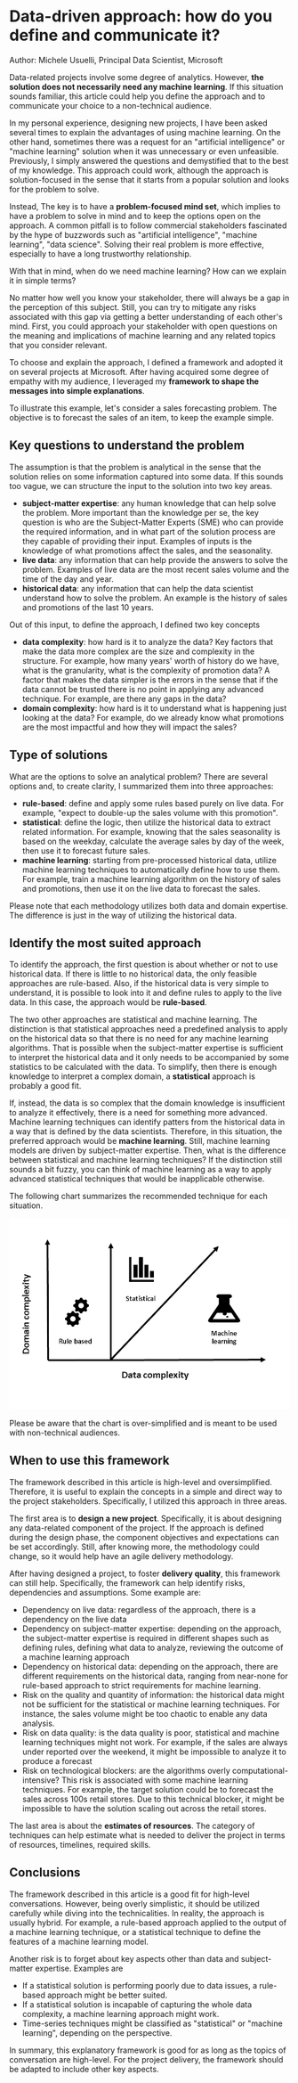 
# Data-driven approach: how do you define and communicate it?

Author: Michele Usuelli, Principal Data Scientist, Microsoft

Data-related projects involve some degree of analytics. However, **the solution does not necessarily need any machine learning**. If this situation sounds familiar, this article could help you define the approach and to communicate your choice to a non-technical audience.

In my personal experience, designing new projects, I have been asked several times to explain the advantages of using machine learning. On the other hand, sometimes there was a request for an "artificial intelligence" or "machine learning" solution when it was unnecessary or even unfeasible. Previously, I simply answered the questions and demystified that to the best of my knowledge. This approach could work, although the approach is solution-focused in the sense that it starts from a popular solution and looks for the problem to solve.

Instead, The key is to have a **problem-focused mind set**, which implies to have a problem to solve in mind and to keep the options open on the approach. A common pitfall is to follow commercial stakeholders fascinated by the hype of buzzwords such as "artificial intelligence", "machine learning", "data science". Solving their real problem is more effective, especially to have a long trustworthy relationship.

With that in mind, when do we need machine learning? How can we explain it in simple terms?

No matter how well you know your stakeholder, there will always be a gap in the perception of this subject. Still, you can try to mitigate any risks associated with this gap via getting a better understanding of each other's mind. First, you could approach your stakeholder with open questions on the meaning and implications of machine learning and any related topics that you consider relevant.

To choose and explain the approach, I defined a framework and adopted it on several projects at Microsoft. After having acquired some degree of empathy with my audience, I leveraged my **framework to shape the messages into simple explanations**.

To illustrate this example, let's consider a sales forecasting problem. The objective is to forecast the sales of an item, to keep the example simple.


## Key questions to understand the problem

The assumption is that the problem is analytical in the sense that the solution relies on some information captured into some data. If this sounds too vague, we can structure the input to the solution into two key areas.

- **subject-matter expertise**: any human knowledge that can help solve the problem. More important than the knowledge per se, the key question is who are the Subject-Matter Experts (SME) who can provide the required information, and in what part of the solution process are they capable of providing their input. Examples of inputs is the knowledge of what promotions affect the sales, and the seasonality.
- **live data**: any information that can help provide the answers to solve the problem. Examples of live data are the most recent sales volume and the time of the day and year.
- **historical data**: any information that can help the data scientist understand how to solve the problem. An example is the history of sales and promotions of the last 10 years.

Out of this input, to define the approach, I defined two key concepts

- **data complexity**: how hard is it to analyze the data? Key factors that make the data more complex are the size and complexity in the structure. For example, how many years' worth of history do we have, what is the granularity, what is the complexity of promotion data? A factor that makes the data simpler is the errors in the sense that if the data cannot be trusted there is no point in applying any advanced technique. For example, are there any gaps in the data?
- **domain complexity**: how hard is it to understand what is happening just looking at the data? For example, do we already know what promotions are the most impactful and how they will impact the sales?


## Type of solutions

What are the options to solve an analytical problem? There are several options and, to create clarity, I summarized them into three approaches:

- **rule-based**: define and apply some rules based purely on live data. For example, "expect to double-up the sales volume with this promotion".
- **statistical**: define the logic, then utilize the historical data to extract related information. For example, knowing that the sales seasonality is based on the weekday, calculate the average sales by day of the week, then use it to forecast future sales.
- **machine learning**: starting from pre-processed historical data, utilize machine learning techniques to automatically define how to use them. For example, train a machine learning algorithm on the history of sales and promotions, then use it on the live data to forecast the sales.

Please note that each methodology utilizes both data and domain expertise. The difference is just in the way of utilizing the historical data.


## Identify the most suited approach

To identify the approach, the first question is about whether or not to use historical data. If there is little to no historical data, the only feasible approaches are rule-based. Also, if the historical data is very simple to understand, it is possible to look into it and define rules to apply to the live data. In this case, the approach would be **rule-based**.

The two other approaches are statistical and machine learning. The distinction is that statistical approaches need a predefined analysis to apply on the historical data so that there is no need for any machine learning algorithms. That is possible when the subject-matter expertise is sufficient to interpret the historical data and it only needs to be accompanied by some statistics to be calculated with the data. To simplify, then there is enough knowledge to interpret a complex domain, a **statistical** approach is probably a good fit.

If, instead, the data is so complex that the domain knowledge is insufficient to analyze it effectively, there is a need for something more advanced. Machine learning techniques can identify patters from the historical data in a way that is defined by the data scientists. Therefore, in this situation, the preferred approach would be **machine learning**. Still, machine learning models are driven by subject-matter expertise. Then, what is the difference between statistical and machine learning techniques? If the distinction still sounds a bit fuzzy, you can think of machine learning as a way to apply advanced statistical techniques that would be inapplicable otherwise.

The following chart summarizes the recommended technique for each situation. 

![alt text](https://raw.githubusercontent.com/micheleusuelli/micheleusuelli.github.io/master/articles-html/dsapproaches/approaches.PNG "Logo Title Text 1")

Please be aware that the chart is over-simplified and is meant to be used with non-technical audiences.


## When to use this framework

The framework described in this article is high-level and oversimplified. Therefore, it is useful to explain the concepts in a simple and direct way to the project stakeholders. Specifically, I utilized this approach in three areas.

The first area is to **design a new project**. Specifically, it is about designing any data-related component of the project. If the approach is defined during the design phase, the component objectives and expectations can be set accordingly. Still, after knowing more, the methodology could change, so it would help have an agile delivery methodology.

After having designed a project, to foster **delivery quality**, this framework can still help. Specifically, the framework can help identify risks, dependencies and assumptions. Some example are:

- Dependency on live data: regardless of the approach, there is a dependency on the live data
- Dependency on subject-matter expertise: depending on the approach, the subject-matter expertise is required in different shapes such as defining rules, defining what data to analyze, reviewing the outcome of a machine learning approach
- Dependency on historical data: depending on the approach, there are different requirements on the historical data, ranging from near-none for rule-based approach to strict requirements for machine learning.
- Risk on the quality and quantity of information: the historical data might not be sufficient for the statistical or machine learning techniques. For instance, the sales volume might be too chaotic to enable any data analysis.
- Risk on data quality: is the data quality is poor, statistical and machine learning techniques might not work. For example, if the sales are always under reported over the weekend, it might be impossible to analyze it to produce a forecast
- Risk on technological blockers: are the algorithms overly computational-intensive? This risk is associated with some machine learning techniques. For example, the target solution could be to forecast the sales across 100s retail stores. Due to this technical blocker, it might be impossible to have the solution scaling out across the retail stores.

The last area is about the **estimates of resources**. The category of techniques can help estimate what is needed to deliver the project in terms of resources, timelines, required skills.


## Conclusions

The framework described in this article is a good fit for high-level conversations. However, being overly simplistic, it should be utilized carefully while diving into the technicalities. In reality, the approach is usually hybrid. For example, a rule-based approach applied to the output of a machine learning technique, or a statistical technique to define the features of a machine learning model.

Another risk is to forget about key aspects other than data and subject-matter expertise. Examples are
- If a statistical solution is performing poorly due to data issues, a rule-based approach might be better suited.
- If a statistical solution is incapable of capturing the whole data complexity, a machine learning approach might work.
- Time-series techniques might be classified as "statistical" or "machine learning", depending on the perspective.

In summary, this explanatory framework is good for as long as the topics of conversation are high-level. For the project delivery, the framework should be adapted to include other key aspects.

